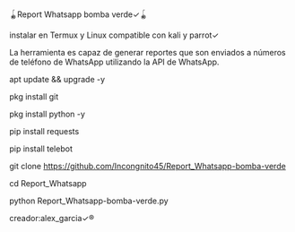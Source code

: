 🪀Report Whatsapp bomba verde✓🪀

instalar en Termux y Linux compatible con kali y parrot✓

La herramienta es capaz de generar reportes que son enviados a números de teléfono de WhatsApp utilizando la API de WhatsApp.


apt update && upgrade -y

pkg install git

pkg install python -y

pip install requests

pip install telebot 

git clone https://github.com/Incongnito45/Report_Whatsapp-bomba-verde

cd Report_Whatsapp

python Report_Whatsapp-bomba-verde.py


creador:alex_garcia✓®
